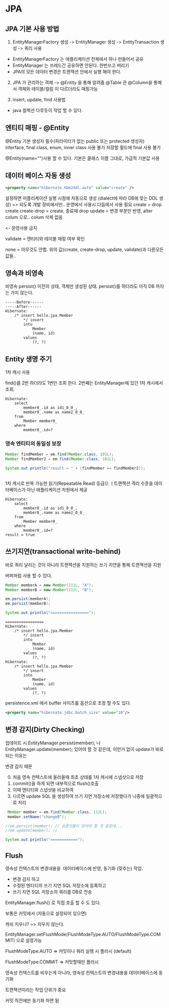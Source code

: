 # JPA




 ## JPA 기본 사용 방법

1. EntityManagerFactory 생성 -> EntityManager 생성 ->  EntityTransaction 생성 -> 쿼리 사용

- EntityManagerFactory 는 애플리케이션 전체에서 하나 만들어서 공유
- EntityManager 는 쓰레드간 공유하면 안된다. 한번쓰고 버리기
- JPA의 모든 데이터 변경은 트랜잭션 안에서 실행 해야 한다. 



2. JPA 가 관리하는 객체 -> @Entity 을 통해 알려줌
   @Table 관 @Column을 통해서 객체와 테이블/컬럼 이 다르더라도 매핑가능

  

3. insert, update, find 사용법

  - java 컬렉션 다루듯이 작업 할 수 있다.



##  엔티티 매핑 - @Entity

@Entity
기본 생성자 필수(파라미터가 없는 public 또는 protected 생성자)
interface, final class, enum, inner class 사용 불가
저장할 필드에 final 사용 불가

@Entity(name="")사용 할 수 있다. 기본은 클래스 이름 그대로,
가급적 기본값 사용



## 데이터 베이스 자동 생성

```xml
<property name="hibernate.hbm2ddl.auto" value="create" />
```

설정하면 어플리케이션 실행 시점에 자동으로 생성 (dialect에 따라 DB에 맞는 DDL 생성) => 되도록 개발 장비에서만.. 운영에서 사용시 다듬에서 사용 필요
create = drop create
create-drop = create, 종료때 drop
update = 변경 부분만 반영, alter colum 으로.. colum 삭제 없음

<- 운영사용 금지 

validate = 엔티티와 테이블 매핑 여부 확인

none = 아무것도 안함. 위의 값(create, create-drop, update, validate)과 다른모든 값들..



## 영속과 비영속

비영속 persist() 이전의 상태, 객체만 생성된 상태.
persist()를 하더라도 아직 DB 까지는 가지 않는다.

```shell
-----Before------
-----After------
Hibernate: 
    /* insert hello.jpa.Member
        */ insert 
        into
            Member
            (name, id) 
        values
            (?, ?)
```



## Entity 생명 주기


1차 캐시 사용

find()를 2번 하더라도 1번만 조회 한다.
2번째는 EntityManager에 있던 1차 캐시에서 조회.

```
Hibernate: 
    select
        member0_.id as id1_0_0_,
        member0_.name as name2_0_0_ 
    from
        Member member0_ 
    where
        member0_.id=?
```

### 영속 엔티티의 동일성 보장

```java
Member findMember = em.find(Member.class, 101L);
Member findMember2 = em.find(Member.class, 101L);

System.out.println("result = " + (findMember == findMember2));
        
```

1차 캐시로 반복 가능한 읽기(Repeatable Read) 등급으 ㅣ트랜잭션 격리 수준을 데이터베이스가 아닌 애플리케이션 차원에서 제공

```shell
Hibernate: 
    select
        member0_.id as id1_0_0_,
        member0_.name as name2_0_0_ 
    from
        Member member0_ 
    where
        member0_.id=?
result = true
```



## 쓰기지연(transactional write-behind)

바로 쿼리 날리는 것이 아니라 트랜잭션을 지원하는 쓰기 지연을 통해 트랜잭션을 지원

버퍼처럼 사용 할 수 있다.


```java
Member memberA = new Member(111L, "A");
Member memberB = new Member(112L, "B");

em.persist(memberA);
em.persist(memberB);

System.out.println("=================");
```


```shell
=================
Hibernate: 
    /* insert hello.jpa.Member
        */ insert 
        into
            Member
            (name, id) 
        values
            (?, ?)
Hibernate: 
    /* insert hello.jpa.Member
        */ insert 
        into
            Member
            (name, id) 
        values
            (?, ?)
```



persistence.xml 에서 buffer 사이즈를 옵션으로 조정 할 수도 있다.

```xml
<property name="hibernate.jdbc.batch_size" value="10"/>
```



## 변경 감지(Dirty Checking)

업데이트 시
EntityManager.persist(member); 나
EntityManager.update(member); 
있어야 할 것 같은데, 이런거 없이 update가 바로 되는 이유는


변경 감지 때문

0. 처음 영속 컨텍스트에 올라올때 최초 상태를 1차 캐시에 스냅샷으로 저장
1. commit()을 하게 되면 내부적으로 flush()호출
2. 이때 엔티티와 스냅샷을 비교하여 
3. 다르면 update SQL 을 생성하여 쓰기 지연 저장소에 저장했다가
   나중에 일괄적으로 처리 

```java
 Member member = em.find(Member.class, 112L);
 member.setName("changeB");

//em.persist(member); // 요론것들이 있어야 할 것 같은데...
//em.update(member); //

System.out.println("============");
```



## Flush

영속성 컨텍스트의 변경내용을  데이터베이스에 반영, 동기화 (맞추는) 작업.

- 변경 감지 하고
- 수정된 엔티티의 쓰기 지연 SQL 저장소에 등록하고
- 쓰기 지연 SQL 저장소의 쿼리를 DB로 전송

EntityManager.flush() 로 직접 호출 할 수 도 있다.

보통은 커밋에서 (자동으로 설정되어 있으면)



캐쉬 지우나? => 지우지 않는다.





EntityManager.setFlushMode(FlushModeType.AUTO/FlushModeType.COMMIT) 으로 설정가능

FlushModeType.AUTO => 커밋이나 쿼리 실행 시 플러시 (default)

FlushModeType.COMMIT => 커밋할때만 플러시



영속성 컨텍스트를 비우는게 아니라, 영속성 컨텍스트의 변경내용을 데이터베이스에 동기화

트랜잭션이라는 작업 단위가 중요

커밋 직전에만 동기화 하면 됨

